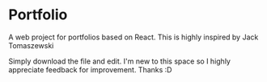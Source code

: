 # Portfolio
A web project for portfolios based on React. This is highly inspired by Jack Tomaszewski

Simply download the file and edit. I'm new to this space so I highly appreciate feedback for improvement. Thanks :D
